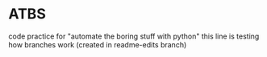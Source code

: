 # ATBS
code practice for "automate the boring stuff with python"
this line is testing how branches work (created in readme-edits branch)
